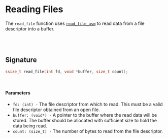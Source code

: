 # Reading Files
The `read_file` function uses [`read_file_asm`](../Assembly/Read-Files.md) to read data from a file descriptor into a buffer.

<br><br>

## Signature
```c
ssize_t read_file(int fd, void *buffer, size_t count);
```

<br>

#### Parameters
- `fd: (int) -` The file descriptor from which to read. This must be a valid file descriptor obtained from an open file.
- `buffer: (void*) -` A pointer to the buffer where the read data will be stored. The buffer should be allocated with sufficient size to hold the data being read.
- `count: (size_t) -` The number of bytes to read from the file descriptor.

<br>